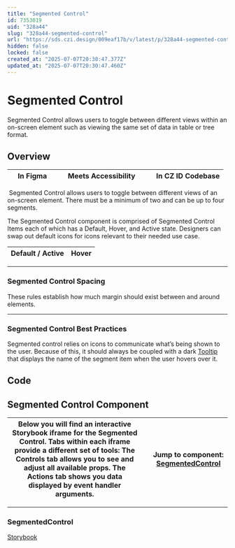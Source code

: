 ```yaml
---
title: "Segmented Control"
id: 7353019
uid: "328a44"
slug: "328a44-segmented-control"
url: "https://sds.czi.design/009eaf17b/v/latest/p/328a44-segmented-control"
hidden: false
locked: false
created_at: "2025-07-07T20:30:47.377Z"
updated_at: "2025-07-07T20:30:47.460Z"
---
```


# Segmented Control

Segmented Control allows users to toggle between different views within an on-screen element such as viewing the same set of data in table or tree format.

## Overview

|  | In Figma |   |  | Meets Accessibility |   |  | In CZ ID Codebase |
| --- | --- | --- | --- | --- | --- | --- | --- |

 Segmented Control allows users to toggle between different views of an on-screen element. There must be a minimum of two and can be up to four segments.

The Segmented Control component is comprised of Segmented Control Items each of which has a Default, Hover, and Active state. Designers can swap out default icons for icons relevant to their needed use case.

| **Default / Active** | **Hover** |
| --- | --- |

---

### Segmented Control Spacing

These rules establish how much margin should exist between and around elements.

---

### Segmented Control Best Practices

Segmented control relies on icons to communicate what’s being shown to the user. Because of this, it should always be coupled with a dark [Tooltip](https://sds.czi.design/009eaf17b/p/263764) that displays the name of the segment item when the user hovers over it.

## Code

## Segmented Control Component

| Below you will find an interactive Storybook iframe for the Segmented Control.  Tabs within each iframe provide a different set of tools: The Controls tab allows you to see and adjust all available props. The Actions tab shows you data displayed by event handler arguments. |   | **Jump to component:** [SegmentedControl](https://sds.czi.design/009eaf17b/v/0/p/328a44-segmented-control/t/925b46) |
| --- | --- | --- |

---

### SegmentedControl

[Storybook](https://chanzuckerberg.github.io/sci-components/?path=/story/segmentedcontrol--default)

